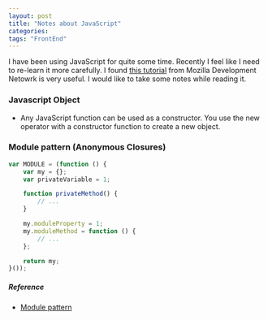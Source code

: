 ```yaml
---
layout: post
title: "Notes about JavaScript"
categories:
tags: "FrontEnd"
---
```


I have been using JavaScript for quite some time. Recently I feel like I need to re-learn it more carefully. I found [this tutorial](https://developer.mozilla.org/en-US/docs/Web/JavaScript/Guide) from Mozilla Development Netowrk is very useful. I would like to take some notes while reading it.

### Javascript Object

- Any JavaScript function can be used as a constructor. You use the new operator with a constructor function to create a new object.

### Module pattern (Anonymous Closures)
```javascript
var MODULE = (function () {
	var my = {};
    var privateVariable = 1;

	function privateMethod() {
		// ...
	}

	my.moduleProperty = 1;
	my.moduleMethod = function () {
		// ...
	};

	return my;
}());
```


##### Reference
- [Module pattern](http://www.adequatelygood.com/JavaScript-Module-Pattern-In-Depth.html)